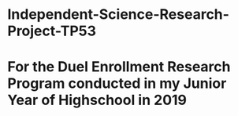# Independent-Science-Research-Project-TP53
# For the Duel Enrollment Research Program conducted in my Junior Year of Highschool in 2019
